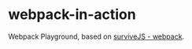 # webpack-in-action

Webpack Playground, based on [surviveJS - webpack](https://survivejs.com/webpack/preface/).
